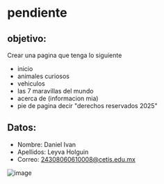 # pendiente    
## objetivo:  
Crear una pagina que tenga lo siguiente
- inicio
- animales curiosos
- vehiculos
- las 7 maravillas del mundo
- acerca de (informacion mia)
- pie de pagina decir "derechos reservados 2025"
## Datos:  
- Nombre: Daniel Ivan  
- Apellidos: Leyva Holguin  
- Correo: 24308060610008@cetis.edu.mx
<img alt="image" src="https://github.com/user-attachments/assets/fde956b2-5c6b-42c2-94ec-0606f1b02155" />

